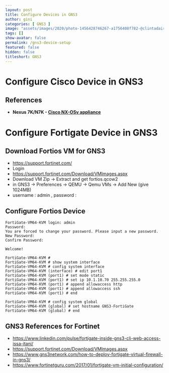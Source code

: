 ```yaml
---
layout: post
title: Configure Devices in GNS3
author: gini
categories: [ GNS3 ]
image: "assets/images/2020/photo-1456428746267-a1756408f782-@clintadair.jpg"
tags: []
show-avatar: false
permalink: /gns3-device-setup
featured: false
hidden: false
titleshort: GNS3
---
```



# Configure Cisco Device in GNS3

## References

- **Nexus 7K/N7K - [Cisco NX-OSv appliance](https://docs.gns3.com/appliances/cisco-nxosv.html)**
  
# Configure Fortigate Device in GNS3

## Download Fortios VM for GNS3
- https://support.fortinet.com/
- Login
- https://support.fortinet.com/Download/VMImages.aspx
- Download VM Zip -> Extract and get fortios.qcow2
- in GNS3 -> Preferences -> QEMU -> Qemu VMs -> Add New (give 1024MB)
- username : admin , password : <blank>
  
## Configure Fortios Device

```
FortiGate-VM64-KVM login: admin
Password: 
You are forced to change your password. Please input a new password.
New Password: 
Confirm Password: 

Welcome!

FortiGate-VM64-KVM # 
FortiGate-VM64-KVM # show system interface
FortiGate-VM64-KVM # config system interface 
FortiGate-VM64-KVM (interface) # edit port1
FortiGate-VM64-KVM (port1) # set mode static 
FortiGate-VM64-KVM (port1) # set ip 10.1.10.70 255.255.255.0
FortiGate-VM64-KVM (port1) # append allowaccess http
FortiGate-VM64-KVM (port1) # append allowaccess ssh
FortiGate-VM64-KVM (port1) # end

FortiGate-VM64-KVM # config system global
FortiGate-VM64-KVM (global) # set hostname GNS3-FortiGate
FortiGate-VM64-KVM (global) # end
```

## GNS3 References for Fortinet
- https://www.linkedin.com/pulse/fortigate-inside-gns3-cli-web-access-issa-itani/
- https://support.fortinet.com/Download/VMImages.aspx
- https://www.gns3network.com/how-to-deploy-fortigate-virtual-firewall-in-gns3/
- https://www.fortinetguru.com/2017/01/fortigate-vm-initial-configuration/